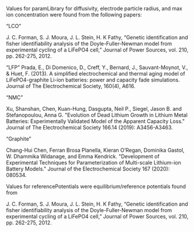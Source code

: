 Values for paramLibrary for diffusivity, electrode particle radius, and max ion concentration were found from the following papers:

“LCO”

J. C. Forman, S. J. Moura, J. L. Stein, H. K Fathy, “Genetic identification and fisher identifiability analysis of the Doyle-Fuller-Newman model from experimental cycling of a LiFePO4 cell,” Journal of Power Sources, vol. 210, pp. 262-275, 2012.

“LFP”
Prada, E., Di Domenico, D., Creff, Y., Bernard, J., Sauvant-Moynot, V., & Huet, F. (2013). A simplified electrochemical and thermal aging model of LiFePO4-graphite Li-ion batteries: power and capacity fade simulations. Journal of The Electrochemical Society, 160(4), A616.

“NMC”

Xu, Shanshan, Chen, Kuan-Hung, Dasgupta, Neil P., Siegel, Jason B. and Stefanopoulou, Anna G. "Evolution of Dead Lithium Growth in Lithium Metal Batteries: Experimentally Validated Model of the Apparent Capacity Loss." Journal of The Electrochemical Society 166.14 (2019): A3456-A3463.

“Graphite”

Chang-Hui Chen, Ferran Brosa Planella, Kieran O’Regan, Dominika Gastol, W. Dhammika Widanage, and Emma Kendrick. "Development of Experimental Techniques for Parameterization of Multi-scale Lithium-ion Battery Models." Journal of the Electrochemical Society 167 (2020): 080534.

Values for referencePotentials were equilibrium/reference potentials found from 

J. C. Forman, S. J. Moura, J. L. Stein, H. K Fathy, “Genetic identification and fisher identifiability analysis of the Doyle-Fuller-Newman model from experimental cycling of a LiFePO4 cell,” Journal of Power Sources, vol. 210, pp. 262-275, 2012.